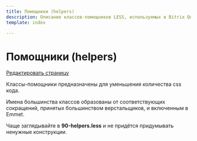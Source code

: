 ```yaml
---
title: Помощники (helpers) 
description: Описание классов-помощников LESS, используемых в Bitrix Quick Start
template: index

---
```


# Помощники (helpers)

<a href="https://github.com/pafnuty/bqs-site/blob/dev/storage/pages/documentation/less/helpers.md" class="btn btn-mini mb20" target="_blank">Редактировать страницу</a>

Классы-помощники предназначены для уменьшения количества css кода.

Имена большинства классов образованы от соответствующих сокращений, принятых большинством верстальщиков, и включенным в Emmet.

<div class="tip">Чаще заглядывайте в <b>90-helpers.less</b> и не придётся придумывать ненужные конструкции.</div>